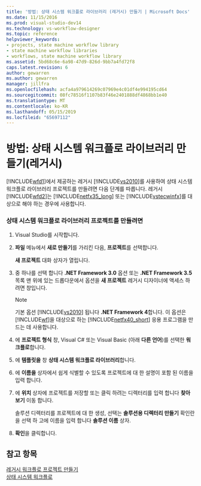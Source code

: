 ```yaml
---
title: '방법: 상태 시스템 워크플로 라이브러리 (레거시) 만들기 | Microsoft Docs'
ms.date: 11/15/2016
ms.prod: visual-studio-dev14
ms.technology: vs-workflow-designer
ms.topic: reference
helpviewer_keywords:
- projects, state machine workflow library
- state machine workflow libraries
- workflows, state machine workflow library
ms.assetid: 5bd68c6e-6a98-47d9-826d-9bb7a4fd72f8
caps.latest.revision: 6
author: gewarren
ms.author: gewarren
manager: jillfra
ms.openlocfilehash: acfa4a979614269c07969e4c01df4e994195cd64
ms.sourcegitcommit: 08fc78516f1107b83f46e2401888df4868bb1e40
ms.translationtype: MT
ms.contentlocale: ko-KR
ms.lasthandoff: 05/15/2019
ms.locfileid: "65697112"
---
```

# <a name="how-to-create-a-state-machine-workflow-library-legacy"></a>방법: 상태 시스템 워크플로 라이브러리 만들기(레거시)
[!INCLUDE[wfd1](../includes/wfd1-md.md)]에서 제공하는 레거시 [!INCLUDE[vs2010](../includes/vs2010-md.md)]를 사용하여 상태 시스템 워크플로 라이브러리 프로젝트를 만들려면 다음 단계를 따릅니다. 레거시 [!INCLUDE[wfd2](../includes/wfd2-md.md)]는 [!INCLUDE[netfx35_long](../includes/netfx35-long-md.md)] 또는 [!INCLUDE[vstecwinfx](../includes/vstecwinfx-md.md)]를 대상으로 해야 하는 경우에 사용합니다.  
  
### <a name="to-create-a-state-machine-workflow-library-project"></a>상태 시스템 워크플로 라이브러리 프로젝트를 만들려면  
  
1. Visual Studio를 시작합니다.  
  
2. **파일** 메뉴에서 **새로 만들기**를 가리킨 다음, **프로젝트**를 선택합니다.  
  
     **새 프로젝트** 대화 상자가 열립니다.  
  
3. 중 하나를 선택 합니다 **.NET Framework 3.0** 옵션 또는 **.NET Framework 3.5** 목록 맨 위에 있는 드롭다운에서 옵션을 **새 프로젝트** 레거시 디자이너에 액세스 하려면 창입니다.  
  
    > [!NOTE]
    > 기본 옵션 [!INCLUDE[vs2010](../includes/vs2010-md.md)] 됩니다 **.NET Framework 4**합니다. 이 옵션은 [!INCLUDE[wf](../includes/wf-md.md)]을 대상으로 하는 [!INCLUDE[netfx40_short](../includes/netfx40-short-md.md)] 응용 프로그램을 만드는 데 사용합니다.  
  
4. 에 **프로젝트 형식** 창, Visual C# 또는 Visual Basic (아래 **다른 언어**)를 선택한 **워크플로**합니다.  
  
5. 에 **템플릿을** 창 **상태 시스템 워크플로 라이브러리**합니다.  
  
6. 에 **이름을** 상자에서 쉽게 식별할 수 있도록 프로젝트에 대 한 설명이 포함 된 이름을 입력 합니다.  
  
7. 에 **위치** 상자에 프로젝트를 저장할 또는 클릭 하려는 디렉터리를 입력 합니다 **찾아보기** 이동 합니다.  
  
     솔루션 디렉터리를 프로젝트에 대 한 생성, 선택는 **솔루션용 디렉터리 만들기** 확인란을 선택 하 고에 이름을 입력 합니다 **솔루션 이름** 상자.  
  
8. **확인**을 클릭합니다.  
  
## <a name="see-also"></a>참고 항목  
 [레거시 워크플로 프로젝트 만들기](../workflow-designer/creating-legacy-workflow-projects.md)   
 [상태 시스템 워크플로](https://msdn.microsoft.com/library/344caacd-bf3b-4716-bd5a-eca74fc5a61d)
